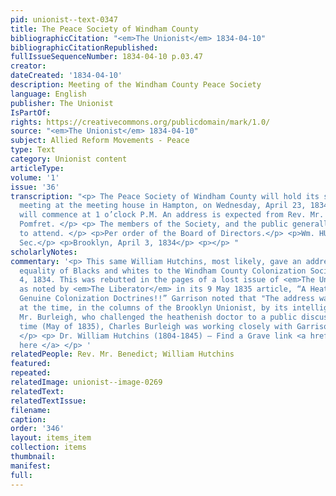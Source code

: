 ```yaml
---
pid: unionist--text-0347
title: The Peace Society of Windham County
bibliographicCitation: "<em>The Unionist</em> 1834-04-10"
bibliographicCitationRepublished: 
fullIssueSequenceNumber: 1834-04-10 p.03.47
creator: 
dateCreated: '1834-04-10'
description: Meeting of the Windham County Peace Society
language: English
publisher: The Unionist
IsPartOf: 
rights: https://creativecommons.org/publicdomain/mark/1.0/
source: "<em>The Unionist</em> 1834-04-10"
subject: Allied Reform Movements - Peace
type: Text
category: Unionist content
articleType: 
volume: '1'
issue: '36'
transcription: "<p> The Peace Society of Windham County will hold its semi-annual
  meeting at the meeting house in Hampton, on Wednesday, April 23, 1834. Public services
  will commence at 1 o’clock P.M. An address is expected from Rev. Mr. Benedict of
  Pomfret. </p> <p> The members of the Society, and the public generally are invited
  to attend. </p> <p>Per order of the Board of Directors.</p> <p>Wm. HUTCHINS, Rec.
  Sec.</p> <p>Brooklyn, April 3, 1834</p> <p></p> "
scholarlyNotes: 
commentary: '<p> This same William Hutchins, most likely, gave an address denouncing
  equality of Blacks and whites to the Windham County Colonization Society on July
  4, 1834. This was rebutted in the pages of a lost issue of <em>The Unionist</em>,
  as noted by <em>The Liberator</em> in its 9 May 1835 article, “A Heathenish Doctor:
  Genuine Colonization Doctrines!!” Garrison noted that "The address was ably reviewed,
  at the time, in the columns of the Brooklyn Unionist, by its intelligent editor,
  Mr. Burleigh, who challenged the heathenish doctor to a public discussion." By this
  time (May of 1835), Charles Burleigh was working closely with Garrison in Boston.
  </p> <p> Dr. William Hutchins (1804-1845) – Find a Grave link <a href="https://www.findagrave.com/memorial/115911613/william-hutchins">
  here </a> </p> '
relatedPeople: Rev. Mr. Benedict; William Hutchins
featured: 
repeated: 
relatedImage: unionist--image-0269
relatedText: 
relatedTextIssue: 
filename: 
caption: 
order: '346'
layout: items_item
collection: items
thumbnail: 
manifest: 
full: 
---
```

